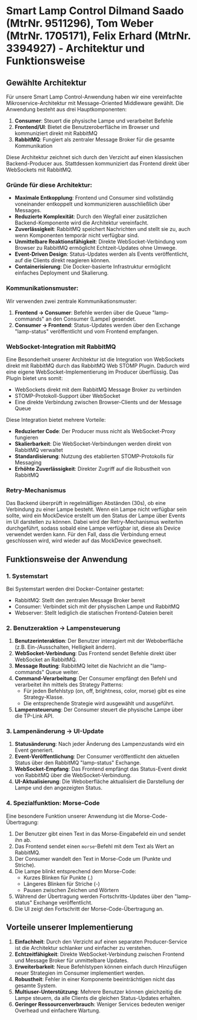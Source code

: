 # Smart Lamp Control Dilmand Saado (MtrNr. 9511296), Tom Weber (MtrNr. 1705171), Felix Erhard (MtrNr. 3394927) - Architektur und Funktionsweise

## Gewählte Architektur

Für unsere Smart Lamp Control-Anwendung haben wir eine vereinfachte Mikroservice-Architektur mit Message-Oriented Middleware gewählt. Die Anwendung besteht aus drei Hauptkomponenten:

1. **Consumer**: Steuert die physische Lampe und verarbeitet Befehle
2. **Frontend/UI**: Bietet die Benutzeroberfläche im Browser und kommuniziert direkt mit RabbitMQ
3. **RabbitMQ**: Fungiert als zentraler Message Broker für die gesamte Kommunikation

Diese Architektur zeichnet sich durch den Verzicht auf einen klassischen Backend-Producer aus. Stattdessen kommuniziert das Frontend direkt über WebSockets mit RabbitMQ.

### Gründe für diese Architektur:

- **Maximale Entkopplung**: Frontend und Consumer sind vollständig voneinander entkoppelt und kommunizieren ausschließlich über Messages.
- **Reduzierte Komplexität**: Durch den Wegfall einer zusätzlichen Backend-Komponente wird die Architektur vereinfacht.
- **Zuverlässigkeit**: RabbitMQ speichert Nachrichten und stellt sie zu, auch wenn Komponenten temporär nicht verfügbar sind.
- **Unmittelbare Reaktionsfähigkeit**: Direkte WebSocket-Verbindung vom Browser zu RabbitMQ ermöglicht Echtzeit-Updates ohne Umwege.
- **Event-Driven Design**: Status-Updates werden als Events veröffentlicht, auf die Clients direkt reagieren können.
- **Containerisierung**: Die Docker-basierte Infrastruktur ermöglicht einfaches Deployment und Skalierung.

### Kommunikationsmuster:

Wir verwenden zwei zentrale Kommunikationsmuster:

1. **Frontend → Consumer**: Befehle werden über die Queue "lamp-commands" an den Consumer (Lampe) gesendet.
2. **Consumer → Frontend**: Status-Updates werden über den Exchange "lamp-status" veröffentlicht und vom Frontend empfangen.

### WebSocket-Integration mit RabbitMQ

Eine Besonderheit unserer Architektur ist die Integration von WebSockets direkt mit RabbitMQ durch das RabbitMQ Web STOMP Plugin. Dadurch wird eine eigene WebSocket-Implementierung im Producer überflüssig. Das Plugin bietet uns somit:

- WebSockets direkt mit dem RabbitMQ Message Broker zu verbinden
- STOMP-Protokoll-Support über WebSocket
- Eine direkte Verbindung zwischen Browser-Clients und der Message Queue

Diese Integration bietet mehrere Vorteile:
- **Reduzierter Code**: Der Producer muss nicht als WebSocket-Proxy fungieren
- **Skalierbarkeit**: Die WebSocket-Verbindungen werden direkt von RabbitMQ verwaltet
- **Standardisierung**: Nutzung des etablierten STOMP-Protokolls für Messaging
- **Erhöhte Zuverlässigkeit**: Direkter Zugriff auf die Robustheit von RabbitMQ

### Retry-Mechanismus
Das Backend überprüft in regelmäßigen Abständen (30s), ob eine Verbindung zu einer Lampe besteht.
Wenn ein Lampe nicht verfügbar sein sollte, wird ein MockDevice erstellt um den Status der Lampe über Events im UI darstellen zu können.
Dabei wird der Retry-Mechanismus weiterhin durchgeführt, sodass sobald eine Lampe verfügbar ist, diese als Device verwendet werden kann.
Für den Fall, dass die Verbindung erneut geschlossen wird, wird wieder auf das MockDevice gewechselt.


## Funktionsweise der Anwendung

### 1. Systemstart

Bei Systemstart werden drei Docker-Container gestartet:
- RabbitMQ: Stellt den zentralen Message Broker bereit
- Consumer: Verbindet sich mit der physischen Lampe und RabbitMQ
- Webserver: Stellt lediglich die statischen Frontend-Dateien bereit

### 2. Benutzeraktion → Lampensteuerung

1. **Benutzerinteraktion**: Der Benutzer interagiert mit der Weboberfläche (z.B. Ein-/Ausschalten, Helligkeit ändern).
2. **WebSocket-Verbindung**: Das Frontend sendet Befehle direkt über WebSocket an RabbitMQ.
3. **Message Routing**: RabbitMQ leitet die Nachricht an die "lamp-commands" Queue weiter.
4. **Command-Verarbeitung**: Der Consumer empfängt den Befehl und verarbeitet ihn mittels des Strategy Patterns:
   - Für jeden Befehlstyp (on, off, brightness, color, morse) gibt es eine Strategy-Klasse.
   - Die entsprechende Strategie wird ausgewählt und ausgeführt.
5. **Lampensteuerung**: Der Consumer steuert die physische Lampe über die TP-Link API.

### 3. Lampenänderung → UI-Update

1. **Statusänderung**: Nach jeder Änderung des Lampenzustands wird ein Event generiert.
2. **Event-Veröffentlichung**: Der Consumer veröffentlicht den aktuellen Status über den RabbitMQ "lamp-status" Exchange.
3. **WebSocket-Empfang**: Das Frontend empfängt das Status-Event direkt von RabbitMQ über die WebSocket-Verbindung.
4. **UI-Aktualisierung**: Die Weboberfläche aktualisiert die Darstellung der Lampe und den angezeigten Status.

### 4. Spezialfunktion: Morse-Code

Eine besondere Funktion unserer Anwendung ist die Morse-Code-Übertragung:

1. Der Benutzer gibt einen Text in das Morse-Eingabefeld ein und sendet ihn ab.
2. Das Frontend sendet einen `morse`-Befehl mit dem Text als Wert an RabbitMQ.
3. Der Consumer wandelt den Text in Morse-Code um (Punkte und Striche).
4. Die Lampe blinkt entsprechend dem Morse-Code:
   - Kurzes Blinken für Punkte (.)
   - Längeres Blinken für Striche (-)
   - Pausen zwischen Zeichen und Wörtern
5. Während der Übertragung werden Fortschritts-Updates über den "lamp-status" Exchange veröffentlicht.
6. Die UI zeigt den Fortschritt der Morse-Code-Übertragung an.

<!-- ### 5. Fehlerbehandlung und Persistenz -->

<!-- Die Anwendung enthält verschiedene Mechanismen zur Fehlerbehandlung:
- Automatische Wiederverbindung bei Verbindungsabbrüchen der WebSocket-Verbindung
- Fehlerbehandlung bei ungültigen Befehlen im Consumer
- Persistente Nachrichten durch `{ durable: true }`-Konfiguration der Queues
- Explizite Bestätigungen (Acknowledgments) für Nachrichten im Consumer -->

## Vorteile unserer Implementierung

1. **Einfachheit**: Durch den Verzicht auf einen separaten Producer-Service ist die Architektur schlanker und einfacher zu verstehen.
2. **Echtzeitfähigkeit**: Direkte WebSocket-Verbindung zwischen Frontend und Message Broker für unmittelbare Updates.
3. **Erweiterbarkeit**: Neue Befehlstypen können einfach durch Hinzufügen neuer Strategien im Consumer implementiert werden.
4. **Robustheit**: Fehler in einer Komponente beeinträchtigen nicht das gesamte System.
5. **Multiuser-Unterstützung**: Mehrere Benutzer können gleichzeitig die Lampe steuern, da alle Clients die gleichen Status-Updates erhalten.
6. **Geringer Ressourcenverbrauch**: Weniger Services bedeuten weniger Overhead und einfachere Wartung.